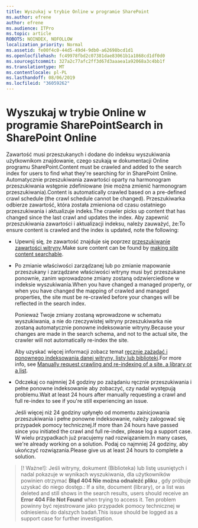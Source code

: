 ```yaml
---
title: Wyszukaj w trybie Online w programie SharePoint
ms.author: efrene
author: efrene
ms.audience: ITPro
ms.topic: article
ROBOTS: NOINDEX, NOFOLLOW
localization_priority: Normal
ms.assetid: fe00f4c0-44d5-49d4-9db0-a62698bcd1d1
ms.openlocfilehash: fc49978fbd2c07381dae83061b1a1868cd1df0d0
ms.sourcegitcommit: 327a2c77afc2ff3d67d3aaaea1a92068a3c4bb1f
ms.translationtype: MT
ms.contentlocale: pl-PL
ms.lasthandoff: 08/06/2019
ms.locfileid: "36059262"
---
```

# <a name="search-in-sharepoint-online"></a><span data-ttu-id="f10c9-102">Wyszukaj w trybie Online w programie SharePoint</span><span class="sxs-lookup"><span data-stu-id="f10c9-102">Search in SharePoint Online</span></span>

<span data-ttu-id="f10c9-103">Zawartość musi przeszukanych i dodane do indeksu wyszukiwania użytkownikom znajdowanie, czego szukają w dokumentacji Online programu SharePoint.</span><span class="sxs-lookup"><span data-stu-id="f10c9-103">Content must be crawled and added to the search index for users to find what they're searching for in SharePoint Online.</span></span> <span data-ttu-id="f10c9-104">Automatycznie przeszukiwania zawartości oparty na harmonogram przeszukiwania wstępnie zdefiniowane (nie można zmienić harmonogram przeszukiwania).</span><span class="sxs-lookup"><span data-stu-id="f10c9-104">Content is automatically crawled based on a pre-defined crawl schedule (the crawl schedule cannot be changed).</span></span> <span data-ttu-id="f10c9-105">Przeszukiwarka odbierze zawartość, która została zmieniona od czasu ostatniego przeszukiwania i aktualizuje indeks.</span><span class="sxs-lookup"><span data-stu-id="f10c9-105">The crawler picks up content that has changed since the last crawl and updates the index.</span></span> <span data-ttu-id="f10c9-106">Aby zapewnić przeszukiwania zawartości i aktualizacji indeksu, należy zauważyć, że:</span><span class="sxs-lookup"><span data-stu-id="f10c9-106">To ensure content is crawled and the index is updated, note the following:</span></span>

- <span data-ttu-id="f10c9-107">Upewnij się, że zawartość znajduje się poprzez [przeszukiwanie zawartości witryny](https://docs.microsoft.com/sharepoint/make-site-content-searchable).</span><span class="sxs-lookup"><span data-stu-id="f10c9-107">Make sure content can be found by [making site content searchable](https://docs.microsoft.com/sharepoint/make-site-content-searchable).</span></span>

- <span data-ttu-id="f10c9-108">Po zmianie właściwości zarządzanej lub po zmianie mapowanie przeszukany i zarządzane właściwości witryny musi być przeszukane ponownie, zanim wprowadzone zmiany zostaną odzwierciedlone w indeksie wyszukiwania.</span><span class="sxs-lookup"><span data-stu-id="f10c9-108">When you have changed a managed property, or when you have changed the mapping of crawled and managed properties, the site must be re-crawled before your changes will be reflected in the search index.</span></span> 

    <span data-ttu-id="f10c9-109">Ponieważ Twoje zmiany zostaną wprowadzone w schematu wyszukiwania, a nie do rzeczywistej witryny przeszukiwarka nie zostaną automatycznie ponowne indeksowanie witryny.</span><span class="sxs-lookup"><span data-stu-id="f10c9-109">Because your changes are made in the search schema, and not to the actual site, the crawler will not automatically re-index the site.</span></span> 

    <span data-ttu-id="f10c9-110">Aby uzyskać więcej informacji zobacz temat [ręcznie zażądać i ponownego indeksowania danej witryny, listy lub biblioteki](https://docs.microsoft.com/sharepoint/crawl-site-conten).</span><span class="sxs-lookup"><span data-stu-id="f10c9-110">For more info, see [Manually request crawling and re-indexing of a site, a library or a list](https://docs.microsoft.com/sharepoint/crawl-site-conten).</span></span>

- <span data-ttu-id="f10c9-111">Odczekaj co najmniej 24 godziny po zażądaniu ręcznie przeszukiwania i pełne ponowne indeksowanie aby zobaczyć, czy nadal występują problemu.</span><span class="sxs-lookup"><span data-stu-id="f10c9-111">Wait at least 24 hours after manually requesting a crawl and full re-index to see if you're still experiencing an issue.</span></span> 

    <span data-ttu-id="f10c9-112">Jeśli więcej niż 24 godziny upłynęło od momentu zainicjowania przeszukiwania i pełne ponowne indeksowanie, należy zalogować się przypadek pomocy technicznej.</span><span class="sxs-lookup"><span data-stu-id="f10c9-112">If more than 24 hours have passed since you initiated the crawl and full re-index, please log a support case.</span></span> <span data-ttu-id="f10c9-113">W wielu przypadkach już pracujemy nad rozwiązaniem.</span><span class="sxs-lookup"><span data-stu-id="f10c9-113">In many cases, we're already working on a solution.</span></span> <span data-ttu-id="f10c9-114">Podaj co najmniej 24 godziny, aby ukończyć rozwiązania.</span><span class="sxs-lookup"><span data-stu-id="f10c9-114">Please give us at least 24 hours to complete a solution.</span></span>

>[! Ważne!]<span data-ttu-id="f10c9-115">: Jeśli witryny, dokument (Biblioteka) lub listę usuniętych i nadal pokazuje w wynikach wyszukiwania, dla użytkowników powinien otrzymać **Błąd 404 Nie można odnaleźć pliku** , gdy próbuje uzyskać do niego dostęp.</span><span class="sxs-lookup"><span data-stu-id="f10c9-115">: If a site, document (library), or a list was deleted and still shows in the search results, users should receive an **Error 404 File Not Found** when trying to access it.</span></span> <span data-ttu-id="f10c9-116">Ten problem powinny być rejestrowane jako przypadek pomocy technicznej w odniesieniu do dalszych badań.</span><span class="sxs-lookup"><span data-stu-id="f10c9-116">This issue should be logged as a support case for further investigation.</span></span> 



